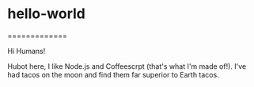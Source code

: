 # hello-world
=============

Hi Humans!

Hubot here, I like Node.js and Coffeescrpt (that's what I'm made of!).
I've had tacos on the moon and find them far superior to Earth tacos.
